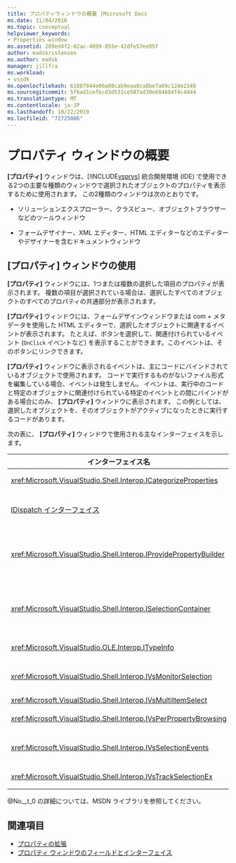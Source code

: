 ```yaml
---
title: プロパティウィンドウの概要 |Microsoft Docs
ms.date: 11/04/2016
ms.topic: conceptual
helpviewer_keywords:
- Properties window
ms.assetid: 289ed4f2-02ac-4899-855e-42dfe57ee05f
author: madskristensen
ms.author: madsk
manager: jillfra
ms.workload:
- vssdk
ms.openlocfilehash: 61887844e06a88cab9eaa8ca8be7a89c124e2340
ms.sourcegitcommit: 5f6ad1cefbcd3d531ce587ad30e684684f4c4d44
ms.translationtype: MT
ms.contentlocale: ja-JP
ms.lasthandoff: 10/22/2019
ms.locfileid: "72725086"
---
```

# <a name="properties-window-overview"></a>プロパティ ウィンドウの概要
**[プロパティ]** ウィンドウは、[!INCLUDE[vsprvs](../../code-quality/includes/vsprvs_md.md)] 統合開発環境 (IDE) で使用できる2つの主要な種類のウィンドウで選択されたオブジェクトのプロパティを表示するために使用されます。 この2種類のウィンドウは次のとおりです。

- ソリューションエクスプローラー、クラスビュー、オブジェクトブラウザーなどのツールウィンドウ

- フォームデザイナー、XML エディター、HTML エディターなどのエディターやデザイナーを含むドキュメントウィンドウ

## <a name="using-the-properties-window"></a>[プロパティ] ウィンドウの使用
 **[プロパティ]** ウィンドウには、1つまたは複数の選択した項目のプロパティが表示されます。 複数の項目が選択されている場合は、選択したすべてのオブジェクトのすべてのプロパティの共通部分が表示されます。

 **[プロパティ]** ウィンドウには、フォームデザインウィンドウまたは com + メタデータを使用した HTML エディターで、選択したオブジェクトに関連するイベントが表示されます。 たとえば、ボタンを選択して、関連付けられているイベント (`OnClick` イベントなど) を表示することができます。このイベントは、そのボタンにリンクできます。

 **[プロパティ]** ウィンドウに表示されるイベントは、主にコードにバインドされているオブジェクトで使用されます。 コードで実行するものがないファイル形式を編集している場合、イベントは発生しません。 イベントは、実行中のコードと特定のオブジェクトに関連付けられている特定のイベントとの間にバインドがある場合にのみ、 **[プロパティ]** ウィンドウに表示されます。 この例としては、選択したオブジェクトを、そのオブジェクトがアクティブになったときに実行するコードがあります。

 次の表に、 **[プロパティ]** ウィンドウで使用される主なインターフェイスを示します。

|インターフェイス名|説明|
|--------------------|-----------------|
|<xref:Microsoft.VisualStudio.Shell.Interop.ICategorizeProperties>|**[プロパティ]** ウィンドウにカテゴリの一覧を表示し、各プロパティをカテゴリにマップします。|
|[IDispatch インターフェイス](/previous-versions/windows/desktop/api/oaidl/nn-oaidl-idispatch)|オブジェクトのメソッドとプロパティを、プログラミングツールや、オートメーションをサポートするその他のアプリケーションに公開します。|
|<xref:Microsoft.VisualStudio.Shell.Interop.IProvidePropertyBuilder>|オブジェクト自体によって実装されたモーダルダイアログウィンドウを開く*ビルダー*と呼ばれる省略記号ボタン ([...]) を提供します。 ユーザーがテキストフィールドで値を簡単に入力できない場合に使用します。 たとえば、RGB 値を決定するカラーピッカーを開くために使用される場合があります。|
|<xref:Microsoft.VisualStudio.Shell.Interop.ISelectionContainer>|**[プロパティ]** ウィンドウに表示される情報を更新するために使用するオブジェクトへのアクセスを提供します。 <xref:Microsoft.VisualStudio.Shell.Interop.ISelectionContainer> は、関連するプロパティを表示する選択可能なオブジェクトを含むウィンドウごとに Vspackage によって実装されます。|
|<xref:Microsoft.VisualStudio.OLE.Interop.ITypeInfo>|インターフェイスのメソッドや構造体のフィールドなど、オブジェクトの型に関する情報を提供します。|
|<xref:Microsoft.VisualStudio.Shell.Interop.IVsMonitorSelection>|Vspackage が選択イベントの通知を受信し、現在のプロジェクト階層、項目、要素の値、およびコマンドの UI コンテキストに関する情報を取得できるようにします。|
|<xref:Microsoft.VisualStudio.Shell.Interop.IVsMultiItemSelect>|複数の選択にアクセスできる環境を提供します。|
|<xref:Microsoft.VisualStudio.Shell.Interop.IVsPerPropertyBrowsing>|**[プロパティ]** ウィンドウに表示されるいくつかのプロパティにローカライズされた名前を提供するために使用します。|
|<xref:Microsoft.VisualStudio.Shell.Interop.IVsSelectionEvents>|現在の選択項目、要素の値、またはコマンドの UI コンテキストに対する変更について、登録されている Vspackage に通知します。|
|<xref:Microsoft.VisualStudio.Shell.Interop.IVsTrackSelectionEx>|現在の選択範囲の変更を環境に通知し、新しい選択に関連する階層と項目情報へのアクセスを提供します。|

 @No__t_0 の詳細については、MSDN ライブラリを参照してください。

## <a name="see-also"></a>関連項目
- [プロパティの拡張](../../extensibility/internals/extending-properties.md)
- [プロパティ ウィンドウのフィールドとインターフェイス](../../extensibility/internals/properties-window-fields-and-interfaces.md)